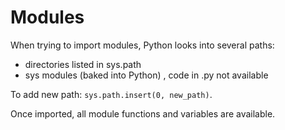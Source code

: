 # Modules

When trying to import modules, Python looks into several paths:

- directories listed in sys.path
- sys modules (baked into Python) , code in .py not available

To add new path: `sys.path.insert(0, new_path)`.

Once imported, all module functions and variables are available.
